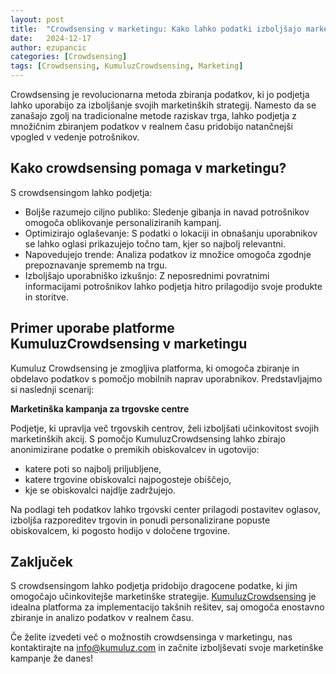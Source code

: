 ```yaml
---
layout: post
title:  "Crowdsensing v marketingu: Kako lahko podatki izboljšajo marketinške strategije?"
date:   2024-12-17
author: ezupancic
categories: [Crowdsensing]
tags: [Crowdsensing, KumuluzCrowdsensing, Marketing]
---
```



Crowdsensing je revolucionarna metoda zbiranja podatkov, ki jo podjetja lahko uporabijo za izboljšanje svojih marketinških strategij. Namesto da se zanašajo zgolj na tradicionalne metode raziskav trga, lahko podjetja z množičnim zbiranjem podatkov v realnem času pridobijo natančnejši vpogled v vedenje potrošnikov.
<!--more-->


## Kako crowdsensing pomaga v marketingu?


S crowdsensingom lahko podjetja:
- Boljše razumejo ciljno publiko: Sledenje gibanja in navad potrošnikov omogoča oblikovanje personaliziranih kampanj.
- Optimizirajo oglaševanje: S podatki o lokaciji in obnašanju uporabnikov se lahko oglasi prikazujejo točno tam, kjer so najbolj relevantni.
- Napovedujejo trende: Analiza podatkov iz množice omogoča zgodnje prepoznavanje sprememb na trgu.
- Izboljšajo uporabniško izkušnjo: Z neposrednimi povratnimi informacijami potrošnikov lahko podjetja hitro prilagodijo svoje produkte in storitve.

## Primer uporabe platforme KumuluzCrowdsensing v marketingu

Kumuluz Crowdsensing je zmogljiva platforma, ki omogoča zbiranje in obdelavo podatkov s pomočjo mobilnih naprav uporabnikov. Predstavljajmo si naslednji scenarij:

**Marketinška kampanja za trgovske centre**

Podjetje, ki upravlja več trgovskih centrov, želi izboljšati učinkovitost svojih marketinških akcij. S pomočjo KumuluzCrowdsensing lahko zbirajo anonimizirane podatke o premikih obiskovalcev in ugotovijo:
- katere poti so najbolj priljubljene,
- katere trgovine obiskovalci najpogosteje obiščejo,
- kje se obiskovalci najdlje zadržujejo.

Na podlagi teh podatkov lahko trgovski center prilagodi postavitev oglasov, izboljša razporeditev trgovin in ponudi personalizirane popuste obiskovalcem, ki pogosto hodijo v določene trgovine.


## Zaključek

S crowdsensingom lahko podjetja pridobijo dragocene podatke, ki jim omogočajo učinkovitejše marketinške strategije. [KumuluzCrowdsensing](https://crowdsensing.kumuluz.com/)  je idealna platforma za implementacijo takšnih rešitev, saj omogoča enostavno zbiranje in analizo podatkov v realnem času.

Če želite izvedeti več o možnostih crowdsensinga v marketingu, nas kontaktirajte na <info@kumuluz.com> in začnite izboljševati svoje marketinške kampanje že danes!










